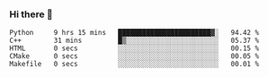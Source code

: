 ### Hi there 👋

<!--START_SECTION:waka-->

```text
Python     9 hrs 15 mins   ███████████████████████▓░   94.42 %
C++        31 mins         █▒░░░░░░░░░░░░░░░░░░░░░░░   05.37 %
HTML       0 secs          ░░░░░░░░░░░░░░░░░░░░░░░░░   00.15 %
CMake      0 secs          ░░░░░░░░░░░░░░░░░░░░░░░░░   00.05 %
Makefile   0 secs          ░░░░░░░░░░░░░░░░░░░░░░░░░   00.01 %
```

<!--END_SECTION:waka-->
